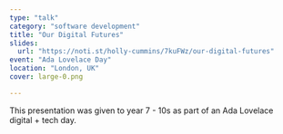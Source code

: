 ```yaml
---
type: "talk"
category: "software development"
title: "Our Digital Futures"
slides:
  url: "https://noti.st/holly-cummins/7kuFWz/our-digital-futures"
event: "Ada Lovelace Day"
location: "London, UK"
cover: large-0.png

---
```

This presentation was given to year 7 - 10s as part of an Ada Lovelace digital + tech day.